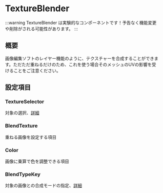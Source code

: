 # TextureBlender

:::warning
TextureBlender は実験的なコンポーネントです！予告なく機能変更や削除がされる可能性があります。
:::

## 概要

画像編集ソフトのレイヤー機能のように、テクスチャーを合成することができます。ただただ重ねるだけのため、これを使う場合そのメッシュのUVの影響を受けることをご注意ください。

## 設定項目

### TextureSelector

対象の選択、[詳細](/docs/Reference/Common/TextureSelector)

### BlendTexture

重ねる画像を設定する項目

### Color

画像に乗算で色を調整できる項目

### BlendTypeKey

対象の画像との合成モードの指定、[詳細](/docs/Reference/Common/BlendTypeKey)
